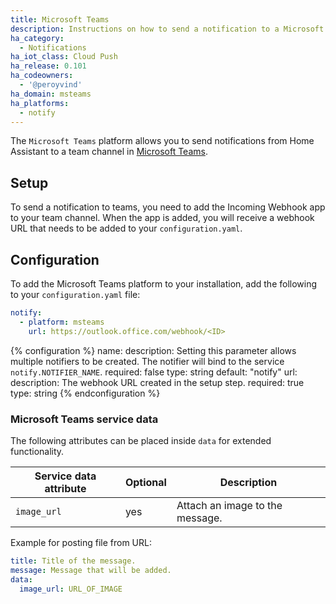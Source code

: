 ```yaml
---
title: Microsoft Teams
description: Instructions on how to send a notification to a Microsoft Teams channel.
ha_category:
  - Notifications
ha_iot_class: Cloud Push
ha_release: 0.101
ha_codeowners:
  - '@peroyvind'
ha_domain: msteams
ha_platforms:
  - notify
---
```


The `Microsoft Teams` platform allows you to send notifications from Home Assistant to a team channel in [Microsoft Teams](https://products.office.com/en-us/microsoft-teams/group-chat-software).

## Setup

To send a notification to teams, you need to add the Incoming Webhook app to your team channel. When the app is added, you will receive a webhook URL that needs to be added to your `configuration.yaml`.


## Configuration

To add the Microsoft Teams platform to your installation, add the following to your `configuration.yaml` file:

```yaml
notify:
  - platform: msteams
    url: https://outlook.office.com/webhook/<ID>
```

{% configuration %}
name:
  description: Setting this parameter allows multiple notifiers to be created. The notifier will bind to the service `notify.NOTIFIER_NAME`.
  required: false
  type: string
  default: "notify"
url:
  description: The webhook URL created in the setup step.
  required: true
  type: string
{% endconfiguration %}

### Microsoft Teams service data

The following attributes can be placed inside `data` for extended functionality.

| Service data attribute | Optional | Description |
| ---------------------- | -------- | ----------- |
| `image_url`            |      yes | Attach an image to the message.

Example for posting file from URL:

```yaml
title: Title of the message.
message: Message that will be added.
data:
  image_url: URL_OF_IMAGE
```
